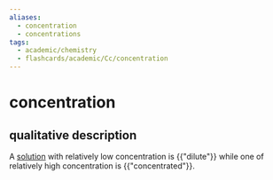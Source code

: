 ```yaml
---
aliases:
  - concentration
  - concentrations
tags:
  - academic/chemistry
  - flashcards/academic/Cc/concentration
---
```


# concentration

## qualitative description

A [solution](solution%20(chemistry).md) with relatively low concentration is {{"dilute"}} while one of relatively high concentration is {{"concentrated"}}.
